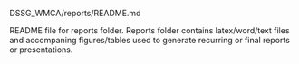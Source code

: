 DSSG_WMCA/reports/README.md

README file for reports folder. Reports folder contains latex/word/text files and accompaning 
figures/tables used to generate recurring or final reports or presentations. 
